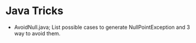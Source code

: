 # Java Tricks

* AvoidNull.java; List possible cases to generate NullPointException and 3 way to avoid them.
